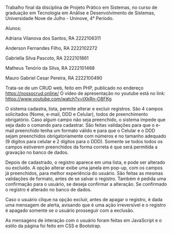 Trabalho final da disciplina de Projeto Prático em Sistemas, no curso de graduação em Tecnologia em Análise e Desenvolvimento de Sistemas, Universidade Nove de Julho - Uninove, 4° Período.

Alunos:

Adriana Vilanova dos Santos, RA 2222106311

Anderson Fernandes Filho, RA 2222102272

Gabriella Silva Pascoto, RA 2222101861

Matheus Tenório da Silva, RA 2222101468

Mauro Gabriel Cesar Pereira, RA  2222100490



Trata-se de um CRUD web, feito em PHP, publicado no endereço https://nossocrud.online/ 
O vídeo de apresentação no youtube está no link: https://www.youtube.com/watch?v=tXkRn-O8FKg

O sistema cadastra, lista, permite alterar e excluir registros. São 4 campos solicitados (Nome, e-mail, DDD e Celular), todos de preenchimento obrigatório. Caso algum campo não seja preenchido, o sistema impede que seja dado o comando para cadastrar. São feitas validações para que o e-mail preenchido tenha um formato válido e para que o Celular e o DDD sejam preenchidos obrigatoriamente com números e no tamanho adequado (9 dígitos para celular e 2 dígitos para o DDD). Somente se todos todos os campos estiverem preenchidos da forma correta é que será permitida a gravação no banco de dados.

Depois de cadastrado, o registro aparece em uma lista, e pode ser alterado ou excluído. A opção alterar exibe uma janela em pop-up, com os campos já preenchidos, para melhor experiência do usuário. São feitas as mesmas validações de formato, antes de se salvar o registro. Também é pedida uma confirmação para o usuário, se deseja confirmar a alteração. Se confirmado o registro é alterado no banco de dados.

Caso o usuário clique na opção excluir, antes de apagar o registro, é dada uma mensagem de alerta, avisando que é uma ação irreversível e o registro é apagado somente se o usuário prosseguir com a exclusão. 

As mensagens de interação com o usuário foram feitas em JavaScript e o estilo da página foi feito em CSS e Bootstrap.



